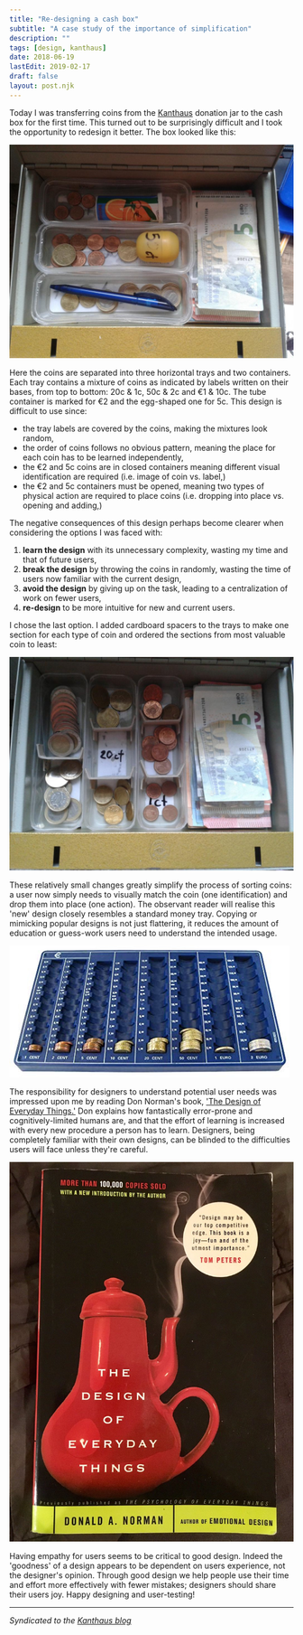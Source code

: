 ```yaml
---
title: "Re-designing a cash box"
subtitle: "A case study of the importance of simplification"
description: ""
tags: [design, kanthaus]
date: 2018-06-19
lastEdit: 2019-02-17
draft: false
layout: post.njk
---
```


Today I was transferring coins from the [Kanthaus](https://kanthaus.online) donation jar to the cash box for the first time. This turned out to be surprisingly difficult and I took the opportunity to redesign it better. The box looked like this:

![](postImages/cashBoxPre.jpg)

Here the coins are separated into three horizontal trays and two containers. Each tray contains a mixture of coins as indicated by labels written on their bases, from top to bottom: 20c & 1c, 50c & 2c and €1 & 10c. The tube container is marked for €2 and the egg-shaped one for 5c. This design is difficult to use since:

- the tray labels are covered by the coins, making the mixtures look random,
- the order of coins follows no obvious pattern, meaning the place for each coin has to be learned independently,
- the €2 and 5c coins are in closed containers meaning different visual identification are required (i.e. image of coin vs. label,)
- the €2 and 5c containers must be opened, meaning two types of physical action are required to place coins (i.e. dropping into place vs. opening and adding,)

The negative consequences of this design perhaps become clearer when considering the options I was faced with:

1. **learn the design** with its unnecessary complexity, wasting my time and that of future users,
2. **break the design** by throwing the coins in randomly, wasting the time of users now familiar with the current design,
3. **avoid the design** by giving up on the task, leading to a centralization of work on fewer users,
4. **re-design** to be more intuitive for new and current users.

I chose the last option. I added cardboard spacers to the trays to make one section for each type of coin and ordered the sections from most valuable coin to least:

![](postImages/cashBoxPost.jpg)

These relatively small changes greatly simplify the process of sorting coins: a user now simply needs to visually match the coin (one identification) and drop them into place (one action). The observant reader will realise this 'new' design closely resembles a standard money tray. Copying or mimicking popular designs is not just flattering, it reduces the amount of education or guess-work users need to understand the intended usage.

![A blue plastic tray with 'channels' for each coin](postImages/standardMoneyTray.jpeg)

The responsibility for designers to understand potential user needs was impressed upon me by reading Don Norman's book, ['The Design of Everyday Things.'](http://www.nixdell.com/classes/HCI-and-Design-Spring-2017/The-Design-of-Everyday-Things-Revised-and-Expanded-Edition.pdf) Don explains how fantastically error-prone and cognitively-limited humans are, and that the effort of learning is increased with every new procedure a person has to learn. Designers, being completely familiar with their own designs, can be blinded to the difficulties users will face unless they're careful.

![](postImages/doet.jpg)

Having empathy for users seems to be critical to good design. Indeed the 'goodness' of a design appears to be dependent on users experience, not the designer's opinion. Through good design we help people use their time and effort more effectively with fewer mistakes; designers should share their users joy. Happy designing and user-testing!

---

_Syndicated to the [Kanthaus blog](https://kanthaus.online/en/blog/2018-07-17_cash-box-design)_

